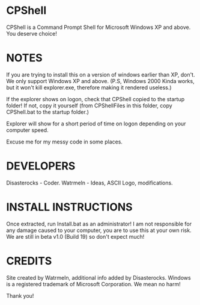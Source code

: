 # CPShell
CPShell is a Command Prompt Shell for Microsoft Windows XP and above. You deserve choice!

# NOTES
If you are trying to install this on a version of windows earlier than XP, don't.
We only support Windows XP and above.
(P.S, Windows 2000 Kinda works, but it won't kill explorer.exe, therefore making it
rendered useless.)

If the explorer shows on logon, check that CPShell copied to the startup folder!
If not, copy it yourself (from CPShellFiles in this folder, copy CPShell.bat to the startup folder.)

Explorer will show for a short period of time on logon depending on your computer speed.

Excuse me for my messy code in some places.

# DEVELOPERS
Disasterocks - Coder.  Watrmeln - Ideas, ASCII Logo, modifications.

# INSTALL INSTRUCTIONS
Once extracted, run Install.bat as an administrator!
I am not responsible for any damage caused to your computer,
you are to use this at your own risk. We are still in
beta v1.0 (Build 19) so don't expect much!

# CREDITS
Site created by Watrmeln, additional info added by Disasterocks.
Windows is a registered trademark of Microsoft Corporation. We mean no harm!

Thank you!
